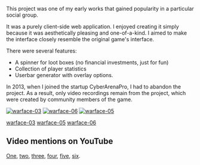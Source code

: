 This project was one of my early works that gained popularity in a particular social group.

It was a purely client-side web application. I enjoyed creating it simply because it was aesthetically pleasing and one-of-a-kind. I aimed to make the interface closely resemble the original game's interface.

There were several features:

- A spinner for loot boxes (no financial investments, just for fun)
- Collection of player statistics
- Userbar generator with overlay options.
  
In 2013, when I joined the startup CyberArenaPro, I had to abandon the project. As a result, only video recordings remain from the project, which were created by community members of the game.


[![warface-03](https://github.com/gormonn/gormonn/assets/6252560/5140e608-bc63-4fe8-85f9-17771f600628)](https://github.com/gormonn/gormonn/assets/6252560/68946885-3e7a-4c79-8ce7-5c2c8d9ce87e)
[![warface-06](https://github.com/gormonn/gormonn/assets/6252560/a3ed925d-3800-4e57-b00c-152b6423a013)](https://github.com/gormonn/gormonn/assets/6252560/1d6feb2f-3f29-45fd-b523-032b233650a1)
[![warface-05](https://github.com/gormonn/gormonn/assets/6252560/e1541fec-9c44-40e2-90d4-490bbe7b17b3)](https://github.com/gormonn/gormonn/assets/6252560/7a9c6174-2643-46f2-a219-8d5e2b326ceb)

[warface-03](https://github.com/gormonn/gormonn/assets/6252560/68946885-3e7a-4c79-8ce7-5c2c8d9ce87e)
[warface-05](https://github.com/gormonn/gormonn/assets/6252560/1d6feb2f-3f29-45fd-b523-032b233650a1)
[warface-06](https://github.com/gormonn/gormonn/assets/6252560/7a9c6174-2643-46f2-a219-8d5e2b326ceb)

## Video mentions on YouTube
  
[One](https://youtu.be/qYpXSfbfChk), [two](https://youtu.be/iIGQl0Qhzf8), [three](https://youtu.be/8Xz37MEnwmg), [four](https://youtu.be/-BXPC_CwFTs), [five](https://youtu.be/ucZ_LNm2OFw), [six](https://youtu.be/AAuU-QPd23E).
